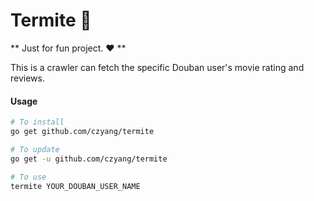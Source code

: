 # Termite 🐜

** Just for fun project. ❤️ **

This is a crawler can fetch the specific Douban user's movie rating and reviews.

#### Usage
```sh
# To install
go get github.com/czyang/termite

# To update
go get -u github.com/czyang/termite

# To use
termite YOUR_DOUBAN_USER_NAME
```

